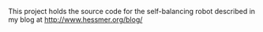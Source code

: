 This project holds the source code for the self-balancing robot described in my blog at http://www.hessmer.org/blog/